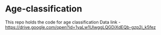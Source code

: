 # Age-classification
This repo holds the code for age classification
Data link - https://drive.google.com/open?id=1yaLw1UlwggLQGDiXdEQb-gzp2j_k5fez
